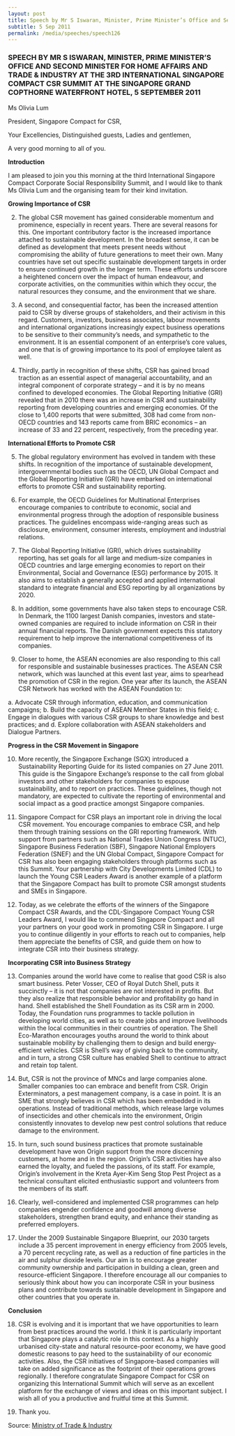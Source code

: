 ```yaml
---
layout: post
title: Speech by Mr S Iswaran, Minister, Prime Minister’s Office and Second Minister for Home Affairs and Trade & Industry at the 3rd International Singapore Compact CSR Summit at the Singapore Grand Copthorne Waterfront Hotel, 5 September 2011
subtitle: 5 Sep 2011
permalink: /media/speeches/speech126
---
```


### SPEECH BY MR S ISWARAN, MINISTER, PRIME MINISTER’S OFFICE AND SECOND MINISTER FOR HOME AFFAIRS AND TRADE & INDUSTRY AT THE 3RD INTERNATIONAL SINGAPORE COMPACT CSR SUMMIT AT THE SINGAPORE GRAND COPTHORNE WATERFRONT HOTEL, 5 SEPTEMBER 2011

Ms Olivia Lum

President, Singapore Compact for CSR,

Your Excellencies, Distinguished guests, Ladies and gentlemen,

A very good morning to all of you.

**Introduction**

I am pleased to join you this morning at the third International Singapore Compact Corporate Social Responsibility Summit, and I would like to thank Ms Olivia Lum and the organising team for their kind invitation.

**Growing Importance of CSR**

2. The global CSR movement has gained considerable momentum and prominence, especially in recent years.  There are several reasons for this.  One important contributory factor is the increased importance attached to sustainable development.  In the broadest sense, it can be defined as development that meets present needs without compromising the ability of future generations to meet their own.  Many countries have set out specific sustainable development targets in order to ensure continued growth in the longer term.  These efforts underscore a heightened concern over the impact of human endeavour, and corporate activities, on the communities within which they occur, the natural resources they consume, and the environment that we share. 

3. A second, and consequential factor, has been the increased attention paid to CSR by diverse groups of stakeholders, and their activism in this regard.  Customers, investors, business associates, labour movements and international organizations increasingly expect business operations to be sensitive to their community’s needs, and sympathetic to the environment.  It is an essential component of an enterprise’s core values, and one that is of growing importance to its pool of employee talent as well.  

4. Thirdly, partly in recognition of these shifts, CSR has gained broad traction as an essential aspect of managerial accountability, and an integral component of corporate strategy – and it is by no means confined to developed economies.  The Global Reporting Initiative (GRI) revealed that in 2010 there was an increase in CSR and sustainability reporting from developing countries and emerging economies.  Of the close to 1,400 reports that were submitted, 308 had come from non-OECD countries and 143 reports came from BRIC economics – an increase of 33 and 22 percent, respectively, from the preceding year.

**International Efforts to Promote CSR**

5. The global regulatory environment has evolved in tandem with these shifts.  In recognition of the importance of sustainable development, intergovernmental bodies such as the OECD, UN Global Compact and the Global Reporting Initiative (GRI) have embarked on international efforts to promote CSR and sustainability reporting.

6. For example, the OECD Guidelines for Multinational Enterprises encourage companies to contribute to economic, social and environmental progress through the adoption of responsible business practices.  The guidelines encompass wide-ranging areas such as disclosure, environment, consumer interests, employment and industrial relations.

7. The Global Reporting Initiative (GRI), which drives sustainability reporting, has set goals for all large and medium-size companies in OECD countries and large emerging economies to report on their Environmental, Social and Governance (ESG) performance by 2015.  It also aims to establish a generally accepted and applied international standard to integrate financial and ESG reporting by all organizations by 2020.

8. In addition, some governments have also taken steps to encourage CSR.  In Denmark, the 1100 largest Danish companies, investors and state-owned companies are required to include information on CSR in their annual financial reports.  The Danish government expects this statutory requirement to help improve the international competitiveness of its companies.

9. Closer to home, the ASEAN economies are also responding to this call for responsible and sustainable businesses practices.  The ASEAN CSR network, which was launched at this event last year, aims to spearhead the promotion of CSR in the region.  One year after its launch, the ASEAN CSR Network has worked with the ASEAN Foundation to:

a. Advocate CSR through information, education, and communication campaigns;
b. Build the capacity of ASEAN Member States in this field;
c. Engage in dialogues with various CSR groups to share knowledge and best practices; and
d. Explore collaboration with ASEAN stakeholders and Dialogue Partners.


**Progress in the CSR Movement in Singapore**

10. More recently, the Singapore Exchange (SGX) introduced a Sustainability Reporting Guide for its listed companies on 27 June 2011.  This guide is the Singapore Exchange’s response to the call from global investors and other stakeholders for companies to espouse sustainability, and to report on practices.  These guidelines, though not mandatory, are expected to cultivate the reporting of environmental and social impact as a good practice amongst Singapore companies.

11. Singapore Compact for CSR plays an important role in driving the local CSR movement.  You encourage companies to embrace CSR, and help them through training sessions on the GRI reporting framework.  With support from partners such as National Trades Union Congress (NTUC), Singapore Business Federation (SBF), Singapore National Employers Federation (SNEF) and the UN Global Compact, Singapore Compact for CSR has also been engaging stakeholders through platforms such as this Summit.  Your partnership with City Developments Limited (CDL) to launch the Young CSR Leaders Award is another example of a platform that the Singapore Compact has built to promote CSR amongst students and SMEs in Singapore.

12. Today, as we celebrate the efforts of the winners of the Singapore Compact CSR Awards, and the CDL-Singapore Compact Young CSR Leaders Award, I would like to commend Singapore Compact and all your partners on your good work in promoting CSR in Singapore.  I urge you to continue diligently in your efforts to reach out to companies, help them appreciate the benefits of CSR, and guide them on how to integrate CSR into their business strategy.  

**Incorporating CSR into Business Strategy**

13. Companies around the world have come to realise that good CSR is also smart business.  Peter Vosser, CEO of Royal Dutch Shell, puts it succinctly – it is not that companies are not interested in profits.  But they also realize that responsible behavior and profitability go hand in hand.  Shell established the Shell Foundation as its CSR arm in 2000.  Today, the Foundation runs programmes to tackle pollution in developing world cities, as well as to create jobs and improve livelihoods within the local communities in their countries of operation.  The Shell Eco-Marathon encourages youths around the world to think about sustainable mobility by challenging them to design and build energy-efficient vehicles.  CSR is Shell’s way of giving back to the community, and in turn, a strong CSR culture has enabled Shell to continue to attract and retain top talent.

14. But, CSR is not the province of MNCs and large companies alone.  Smaller companies too can embrace and benefit from CSR.  Origin Exterminators, a pest management company, is a case in point.  It is an SME that strongly believes in CSR which has been embedded in its operations.  Instead of traditional methods, which release large volumes of insecticides and other chemicals into the environment, Origin consistently innovates to develop new pest control solutions that reduce damage to the environment.

15. In turn, such sound business practices that promote sustainable development have won Origin support from the more discerning customers, at home and in the region. Origin’s CSR activities have also earned the loyalty, and fueled the passions, of its staff.  For example, Origin’s involvement in the Kreta Ayer-Kim Seng Stop Pest Project as a technical consultant elicited enthusiastic support and volunteers from the members of its staff. 

16. Clearly, well-considered and implemented CSR programmes can help companies engender confidence and goodwill among diverse stakeholders, strengthen brand equity, and enhance their standing as preferred employers.

17. Under the 2009 Sustainable Singapore Blueprint, our 2030 targets include a 35 percent improvement in energy efficiency from 2005 levels, a 70 percent recycling rate, as well as a reduction of fine particles in the air and sulphur dioxide levels.  Our aim is to encourage greater community ownership and participation in building a clean, green and resource-efficient Singapore.  I therefore encourage all our companies to seriously think about how you can incorporate CSR in your business plans and contribute towards sustainable development in Singapore and other countries that you operate in.

**Conclusion**

18. CSR is evolving and it is important that we have opportunities to learn from best practices around the world.  I think it is particularly important that Singapore plays a catalytic role in this context.  As a highly urbanised city-state and natural resource-poor economy, we have good domestic reasons to pay heed to the sustainability of our economic activities.  Also, the CSR initiatives of Singapore-based companies will take on added significance as the footprint of their operations grows regionally. I therefore congratulate Singapore Compact for CSR on organizing this International Summit which will serve as an excellent platform for the exchange of views and ideas on this important subject.  I wish all of you a productive and fruitful time at this Summit.

17. Thank you.

Source: [<a href="https://www.mti.gov.sg/" target="_blank">Ministry of Trade & Industry</a>](https://www.mti.gov.sg/)